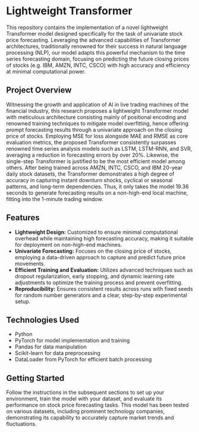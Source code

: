 # Lightweight Transformer 
This repository contains the implementation of a novel lightweight Transformer model designed specifically for the task of univariate stock price forecasting. Leveraging the advanced capabilities of Transformer architectures, traditionally renowned for their success in natural language processing (NLP), our model adapts this powerful mechanism to the time series forecasting domain, focusing on predicting the future closing prices of stocks (e.g. IBM, AMZN, INTC, CSCO) with high accuracy and efficiency at minimal computational power. 

## Project Overview

Witnessing the growth and application of AI in live trading machines of the financial industry, this research proposes a lightweight Transformer model with meticulous architecture consisting mainly of positional encoding and renowned training techniques to mitigate model overfitting, hence offering prompt forecasting results through a univariate approach on the closing price of stocks. Employing MSE for loss alongside MAE and RMSE as core evaluation metrics, the proposed Transformer consistently surpasses renowned time series analysis models such as LSTM, LSTM-RNN, and SVR, averaging a reduction in forecasting errors by over 20\%. Likewise, the single-step Transformer is justified to be the most efficient model among others. After being trained across AMZN, INTC, CSCO, and IBM 20-year daily stock datasets, the Transformer demonstrates a high degree of accuracy in capturing instant downturn shocks, cyclical or seasonal patterns, and long-term dependencies. Thus, it only takes the model 19.36 seconds to generate forecasting results on a non-high-end local machine, fitting into the 1-minute trading window.

## Features

- **Lightweight Design:** Customized to ensure minimal computational overhead while maintaining high forecasting accuracy, making it suitable for deployment on non-high-end machines.
- **Univariate Forecasting:** Focuses on the closing price of stocks, employing a data-driven approach to capture and predict future price movements.
- **Efficient Training and Evaluation:** Utilizes advanced techniques such as dropout regularization, early stopping, and dynamic learning rate adjustments to optimize the training process and prevent overfitting.
- **Reproducibility:** Ensures consistent results across runs with fixed seeds for random number generators and a clear, step-by-step experimental setup.

## Technologies Used

- Python
- PyTorch for model implementation and training
- Pandas for data manipulation
- Scikit-learn for data preprocessing
- DataLoader from PyTorch for efficient batch processing

## Getting Started

Follow the instructions in the subsequent sections to set up your environment, train the model with your dataset, and evaluate its performance on stock price forecasting tasks. This model has been tested on various datasets, including prominent technology companies, demonstrating its capability to accurately capture market trends and fluctuations.

